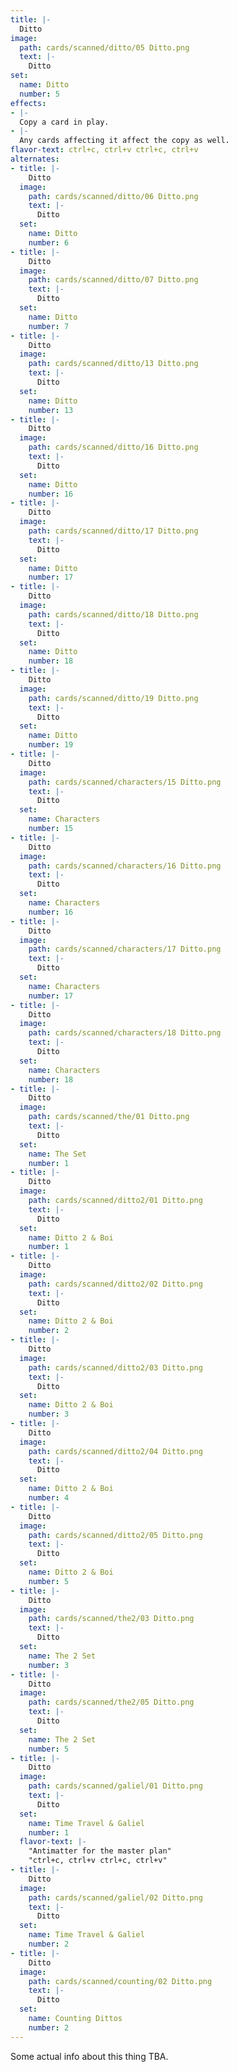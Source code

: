 ```yaml
---
title: |-
  Ditto
image: 
  path: cards/scanned/ditto/05 Ditto.png
  text: |-
    Ditto
set:
  name: Ditto
  number: 5
effects: 
- |-
  Copy a card in play.
- |-
  Any cards affecting it affect the copy as well.
flavor-text: ctrl+c, ctrl+v ctrl+c, ctrl+v
alternates:
- title: |-
    Ditto
  image:
    path: cards/scanned/ditto/06 Ditto.png
    text: |-
      Ditto
  set:
    name: Ditto
    number: 6
- title: |-
    Ditto
  image:
    path: cards/scanned/ditto/07 Ditto.png
    text: |-
      Ditto
  set:
    name: Ditto
    number: 7
- title: |-
    Ditto
  image:
    path: cards/scanned/ditto/13 Ditto.png
    text: |-
      Ditto
  set:
    name: Ditto
    number: 13
- title: |-
    Ditto
  image:
    path: cards/scanned/ditto/16 Ditto.png
    text: |-
      Ditto
  set:
    name: Ditto
    number: 16
- title: |-
    Ditto
  image:
    path: cards/scanned/ditto/17 Ditto.png
    text: |-
      Ditto
  set:
    name: Ditto
    number: 17
- title: |-
    Ditto
  image:
    path: cards/scanned/ditto/18 Ditto.png
    text: |-
      Ditto
  set:
    name: Ditto
    number: 18
- title: |-
    Ditto
  image:
    path: cards/scanned/ditto/19 Ditto.png
    text: |-
      Ditto
  set:
    name: Ditto
    number: 19
- title: |-
    Ditto
  image:
    path: cards/scanned/characters/15 Ditto.png
    text: |-
      Ditto
  set:
    name: Characters
    number: 15
- title: |-
    Ditto
  image:
    path: cards/scanned/characters/16 Ditto.png
    text: |-
      Ditto
  set:
    name: Characters
    number: 16
- title: |-
    Ditto
  image:
    path: cards/scanned/characters/17 Ditto.png
    text: |-
      Ditto
  set:
    name: Characters
    number: 17
- title: |-
    Ditto
  image:
    path: cards/scanned/characters/18 Ditto.png
    text: |-
      Ditto
  set:
    name: Characters
    number: 18
- title: |-
    Ditto
  image:
    path: cards/scanned/the/01 Ditto.png
    text: |-
      Ditto
  set:
    name: The Set
    number: 1
- title: |-
    Ditto
  image:
    path: cards/scanned/ditto2/01 Ditto.png
    text: |-
      Ditto
  set:
    name: Ditto 2 & Boi
    number: 1
- title: |-
    Ditto
  image:
    path: cards/scanned/ditto2/02 Ditto.png
    text: |-
      Ditto
  set:
    name: Ditto 2 & Boi
    number: 2
- title: |-
    Ditto
  image:
    path: cards/scanned/ditto2/03 Ditto.png
    text: |-
      Ditto
  set:
    name: Ditto 2 & Boi
    number: 3
- title: |-
    Ditto
  image:
    path: cards/scanned/ditto2/04 Ditto.png
    text: |-
      Ditto
  set:
    name: Ditto 2 & Boi
    number: 4
- title: |-
    Ditto
  image:
    path: cards/scanned/ditto2/05 Ditto.png
    text: |-
      Ditto
  set:
    name: Ditto 2 & Boi
    number: 5
- title: |-
    Ditto
  image:
    path: cards/scanned/the2/03 Ditto.png
    text: |-
      Ditto
  set:
    name: The 2 Set
    number: 3
- title: |-
    Ditto
  image:
    path: cards/scanned/the2/05 Ditto.png
    text: |-
      Ditto
  set:
    name: The 2 Set
    number: 5
- title: |-
    Ditto
  image:
    path: cards/scanned/galiel/01 Ditto.png
    text: |-
      Ditto
  set:
    name: Time Travel & Galiel
    number: 1
  flavor-text: |-
    "Antimatter for the master plan"
    "ctrl+c, ctrl+v ctrl+c, ctrl+v"
- title: |-
    Ditto
  image:
    path: cards/scanned/galiel/02 Ditto.png
    text: |-
      Ditto
  set:
    name: Time Travel & Galiel
    number: 2
- title: |-
    Ditto
  image:
    path: cards/scanned/counting/02 Ditto.png
    text: |-
      Ditto
  set:
    name: Counting Dittos
    number: 2
---
```

Some actual info about this thing TBA.
